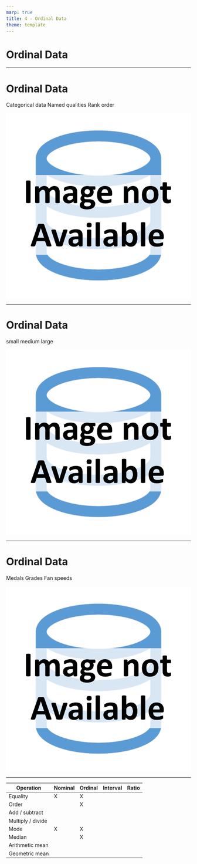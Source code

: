 ```yaml
---
marp: true
title: 4 - Ordinal Data
theme: template
---
```


<!-- _class: title-only -->

# Ordinal Data

<!--
The second type of categorical data that we encounter in data science are ordinal data.
-->

---

<!-- _class: title-two-content-left-center -->

# Ordinal Data

Categorical data
Named qualities
Rank order

![image A set of three icons: one small circle, one medium circle, and one large circle in a triangular layout in a flat minimalistic style](images/placeholder.png)


<!--
Ordinal data are a type of categorical data.

That is, they describe named qualities of things.

However, ordinal data do have a natural rank order to them.

So they can be sorted in order by their rank.
-->

---

<!-- _class: title-two-content-left-center -->

# Ordinal Data

small
medium
large

![image A set of three icons: a small apple, a medium apple, and a large apple in a triangular layout in a flat minimalistic style](images/placeholder.png)

<!--
For example, we could group apples into small, medium, and large sizes. 

Medium apples are larger than small apples, and large apples are larger than medium apples, so they do have a natural rank order.
-->

---

<!-- _class: title-two-content-left-center -->

# Ordinal Data

Medals
Grades
Fan speeds

![image An icon of a medal with a star in the center in a flat minimalistic style](images/placeholder.png)

<!--
Other examples of ordinal data include:  

bronze, silver, and gold medals in the Olympics, 

assigning letter grades for student test scores, 

and low, medium, and high speeds on a portable fan.

The key distinction is that ordinal values do have a natural order to them -- so we can sort them in a natural way.
-->

---

<!-- _class: title-one-content -->

| Operation         | Nominal | Ordinal | Interval | Ratio |
| ----------------- | ------- | ------- | -------- | ----- |
| Equality          | X       | X       |          |       |
| Order             |         | X       |          |       |
| Add / subtract    |         |         |          |       |
| Multiply / divide |         |         |          |       |
| Mode              | X       | X       |          |       |
| Median            |         | X       |          |       |
| Arithmetic mean   |         |         |          |       |
| Geometric mean    |         |         |          |       |

<!--
We can perform a few more mathematical operations on ordinal data than on nominal data.

In addition to testing for both equality and determining the mode.

We can also test two ordinal values for their order (by determining if one value is ranked greater than or less than another).

In addition, we can determine the median (i.e. the middle most value in a list of sorted values).

Ordinal data are a bit more powerful than nominal data, in terms of mathematical operations, but still not as powerful as interval and ratio data.
-->